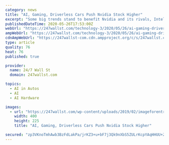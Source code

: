 ```yaml
---
category: news
title: "AI, Gaming, Driverless Cars Push Nvidia Stock Higher"
excerpt: "Some big trends stand to benefit Nvidia and its rivals, Intel and Advanced Micro Devices Inc. (NASDAQ: AMD). These include artificial intelligence, gaming and driverless vehicles."
publishedDateTime: 2020-05-26T17:53:00Z
webUrl: "https://247wallst.com/technology-3/2020/05/26/ai-gaming-driverless-cars-push-nvidia-stock-higher/"
ampWebUrl: "https://247wallst.com/technology-3/2020/05/26/ai-gaming-driverless-cars-push-nvidia-stock-higher/amp/"
cdnAmpWebUrl: "https://247wallst-com.cdn.ampproject.org/c/s/247wallst.com/technology-3/2020/05/26/ai-gaming-driverless-cars-push-nvidia-stock-higher/amp/"
type: article
quality: 76
heat: 76
published: true

provider:
  name: 24/7 Wall St
  domain: 247wallst.com

topics:
  - AI in Autos
  - AI
  - AI Hardware

images:
  - url: "https://247wallst.com/wp-content/uploads/2019/02/imageforentry7-azs.jpg?w=400"
    width: 400
    height: 225
    title: "AI, Gaming, Driverless Cars Push Nvidia Stock Higher"

secured: "zp3VKnoTmhAwb3BzFdLakPa/jrKZ3+u+bF7j3Qk9nXbS5ZULrKcpYAqHHUU+ZmsL7NwrwTNiX0+Lp/R85orgynOfumOToKVfBu1eiqL8O6v3IR4ylikvJQOQmDqgAifDS08oWiln7w7LZIiWPuOyvlSUU064lJ1aiu6pW/gmh6mJ33bZROIHN5T6gxSUjbKWmZZzl3DyLLMrpJY2TqeOxKZAqrBbpnQZptcbpwvr3opoUjsdtAMPaKoInjF7f1pB5bJ7xFkldruUnXK7wPIFVnd6FJVsmTgWiENT/iVAZsHamOKHljUbM7VbOeOQozAC;hp2VpLuY/bLfLK9fOwZfZw=="
---
```


